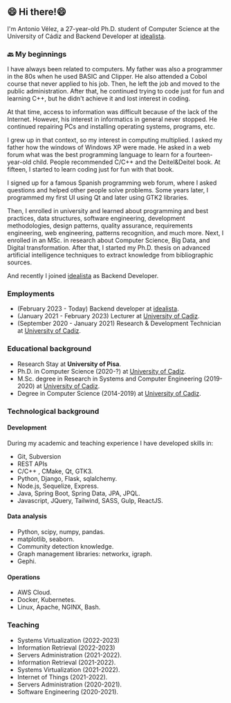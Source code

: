 ## 😄 Hi there!😄
I'm Antonio Vélez, a 27-year-old Ph.D. student of Computer Science at the University of Cádiz and Backend Developer at [idealista](https://www.idealista.com).

### 🔙 My beginnings
I have always been related to computers. My father was also a programmer in the 80s when he used BASIC and Clipper. He also attended a Cobol course that never applied to his job. Then, he left the job and moved to the public administration. After that, he continued trying to code just for fun and learning C++, but he didn't achieve it and lost interest in coding.

At that time, access to information was difficult because of the lack of the Internet. However, his interest in informatics in general never stopped. He continued repairing PCs and installing operating systems, programs, etc.

I grew up in that context, so my interest in computing multiplied. I asked my father how the windows of Windows XP were made. He asked in a web forum what was the best programming language to learn for a fourteen-year-old child. People recommended C/C++ and the Deitel&Deitel book. At fifteen, I started to learn coding just for fun with that book.

I signed up for a famous Spanish programming web forum, where I asked questions and helped other people solve problems. Some years later, I programmed my first UI using Qt and later using GTK2 libraries.

Then, I enrolled in university and learned about programming and best practices, data structures, software engineering, development methodologies, design patterns, quality assurance, requirements engineering, web engineering, patterns recognition, and much more. Next, I enrolled in an MSc. in research about Computer Science, Big Data, and Digital transformation. After that, I started my Ph.D. thesis on advanced artificial intelligence techniques to extract knowledge from bibliographic sources.

And recently I joined [idealista](https://www.idealista.com) as Backend Developer.

### Employments

- (February 2023 - Today) Backend developer at [idealista](https://www.idealista.com).
- (January 2021 - February 2023) Lecturer at [University of Cadiz](https://www.uca.es).
- (September 2020 - January 2021) Research & Development Technician at [University of Cadiz](https://www.uca.es).

### Educational background

* Research Stay at **University of Pisa**.
* Ph.D. in Computer Science (2020-?) at [University of Cadiz](https://www.uca.es).
* M.Sc. degree in Research in Systems and Computer Engineering (2019-2020) at [University of Cadiz](https://www.uca.es).
* Degree in Computer Science (2014-2019) at [University of Cadiz](https://www.uca.es).

### Technological background

#### Development
During my academic and teaching experience I have developed skills in:
* Git, Subversion
* REST APIs
* C/C++ , CMake, Qt, GTK3.
* Python, Django, Flask, sqlalchemy.
* Node.js, Sequelize, Express.
* Java, Spring Boot, Spring Data, JPA, JPQL.
* Javascript, JQuery, Tailwind, SASS, Gulp, ReactJS.
#### Data analysis
* Python, scipy, numpy, pandas.
* matplotlib, seaborn.
* Community detection knowledge.
* Graph management libraries: networkx, igraph.
* Gephi.
#### Operations
* AWS Cloud.
* Docker, Kubernetes.
* Linux, Apache, NGINX, Bash.
### Teaching
* Systems Virtualization (2022-2023)
* Information Retrieval (2022-2023)
* Servers Administration (2021-2022).
* Information Retrieval (2021-2022).
* Systems Virtualization (2021-2022).
* Internet of Things (2021-2022).
* Servers Administration (2020-2021).
* Software Engineering (2020-2021).

<!--
**avleze/avleze** is a ✨ _special_ ✨ repository because its `README.md` (this file) appears on your GitHub profile.

Here are some ideas to get you started:

- 🔭 I’m currently working on ...
- 🌱 I’m currently learning ...
- 👯 I’m looking to collaborate on ...
- 🤔 I’m looking for help with ...
- 💬 Ask me about ...
- 📫 How to reach me: ...
- 😄 Pronouns: ...
- ⚡ Fun fact: ...
-->
